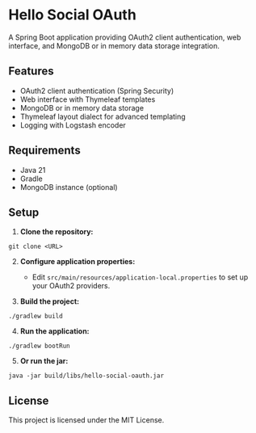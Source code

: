 # Hello Social OAuth

A Spring Boot application providing OAuth2 client authentication, web interface, and MongoDB or in memory data storage integration.

## Features

- OAuth2 client authentication (Spring Security)
- Web interface with Thymeleaf templates
- MongoDB or in memory data storage
- Thymeleaf layout dialect for advanced templating
- Logging with Logstash encoder

## Requirements

- Java 21
- Gradle
- MongoDB instance (optional)

## Setup

1. **Clone the repository:**
```
git clone <URL>
```
2. **Configure application properties:**
   - Edit `src/main/resources/application-local.properties` to set up your OAuth2 providers.

3. **Build the project:**
```
./gradlew build
```
4. **Run the application:**
```
./gradlew bootRun
```
5. **Or run the jar:**
```
java -jar build/libs/hello-social-oauth.jar
```
## License

This project is licensed under the MIT License.
